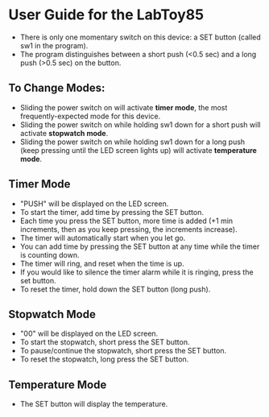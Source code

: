# User Guide for the LabToy85
  
- There is only one momentary switch on this device: a SET button (called sw1 in the program).
- The program distinguishes between a short push (<0.5 sec) and a long push (>0.5 sec) on the button.

## To Change Modes: 
- Sliding the power switch on will activate <b>timer mode</b>, the most frequently-expected mode for this device.
- Sliding the power switch on while holding sw1 down for a short push will activate <b>stopwatch mode</b>.
- Sliding the power switch on while holding sw1 down for a long push (keep pressing until the LED screen lights up) will activate <b>temperature mode</b>.

## Timer Mode
  - "PUSH" will be displayed on the LED screen.
  - To start the timer, add time by pressing the SET button.
  - Each time you press the SET button, more time is added (+1 min increments, then as you keep pressing, the increments increase). 
  - The timer will automatically start when you let go.
  - You can add time by pressing the SET button at any time while the timer is counting down.
  - The timer will ring, and reset when the time is up.
  - If you would like to silence the timer alarm while it is ringing, press the set button.
  - To reset the timer, hold down the SET button (long push).

## Stopwatch Mode
  - "00" will be displayed on the LED screen.
  - To start the stopwatch, short press the SET button.
  - To pause/continue the stopwatch, short press the SET button.
  - To reset the stopwatch, long press the SET button.

## Temperature Mode
  - The SET button will display the temperature.
